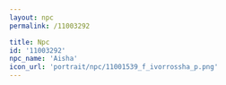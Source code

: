 ```yaml
---
layout: npc
permalink: /11003292

title: Npc
id: '11003292'
npc_name: 'Aisha'
icon_url: 'portrait/npc/11001539_f_ivorrossha_p.png'
---
```

